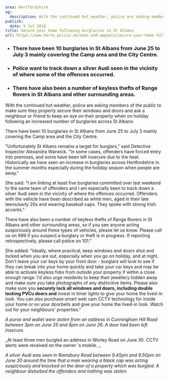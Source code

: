 ```yaml
area: Hertfordshire
og:
  description: With the continued hot weather, police are asking members of the public to make sure they properly secure their windows and doors and ask a neighbour or friend to keep an eye on their property when on holiday following an increased number of burglaries across St Albans.
publish:
  date: 5 Jul 2018
title: Secure your home following burglaries in St Albans
url: https://www.herts.police.uk/news-and-appeals/secure-your-home-following-burglaries-in-stalbans-0466F
```

* ### There have been 10 burglaries in St Albans from June 25 to July 3 mainly covering the Camp area and the City Centre.

 * ### Police want to track down a silver Audi seen in the vicinity of where some of the offences occurred.

 * ### There have also been a number of keyless thefts of Range Rovers in St Albans and other surrounding areas.

With the continued hot weather, police are asking members of the public to make sure they properly secure their windows and doors and ask a neighbour or friend to keep an eye on their property when on holiday following an increased number of burglaries across St Albans.

There have been 10 burglaries in St Albans from June 25 to July 3 mainly covering the Camp area and the City Centre.

"Unfortunately St Albans remains a target for burglars," said Detective Inspector Alexandra Warwick. "In some cases, offenders have forced entry into premises, and some have been left insecure due to the heat. Historically we have seen an increase in burglaries across Hertfordshire in the summer months especially during the holiday season when people are away."

She said: "I am linking at least five burglaries committed over last weekend to the same team of offenders and I am especially keen to track down a silver Audi seen in the vicinity of where the offences occurred. Offenders with the vehicle have been described as white men, aged in their late teens/early 20s and wearing baseball caps. They spoke with strong Irish accents."

There have also been a number of keyless thefts of Range Rovers in St Albans and other surrounding areas, so if you see anyone acting suspiciously around these types of vehicles, please let us know. Please call us on 999 if you suspect a burglary or theft is in progress. If reporting retrospectively, please call police on 101."

She added: "Ideally, where practical, keep windows and doors shut and locked when you are out, especially when you go on holiday, and at night. Don't leave your car keys by your front door - burglars will look to see if they can break into your home quickly and take your car keys and may be able to activate keyless fobs from outside your property if within a close enough range. I'd also urge residents to keep their jewellery hidden away and make sure you take photographs of any distinctive items. Please also make sure you **securely lock all windows and doors, including double locking PVCu doors and** invest in timer lights to give your home the lived-in look. You can also purchase smart web cam CCTV technology for inside your home or on your doorbells and give your home the lived-in look. Watch out for your neighbours' properties."

_A purse and wallet were stolen from an address in Cunningham Hill Road between 3pm on June 25 and 8pm on June 26. A door had been left insecure._

_At least three men burgled an address in Worley Road on June 30. CCTV alerts were received on the owner 's mobile. _

_A silver Audi was seen in Ramsbury Road between 9.45pm and 9.50pm on June 30 around the time that a man wearing a black cap was acting suspiciously and knocked on the door of a property which was burgled. A neighbour disturbed the offenders and nothing was stolen._
